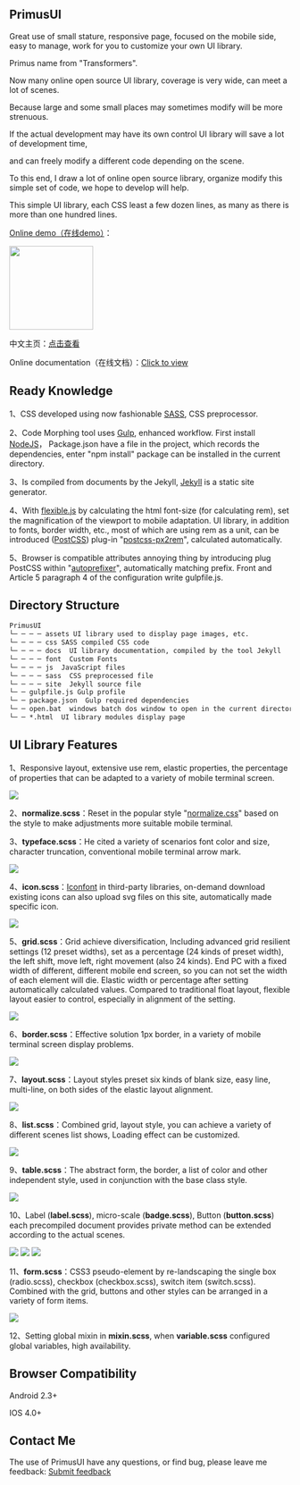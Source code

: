 ## PrimusUI
Great use of small stature, responsive page, focused on the mobile side, easy to manage, work for you to customize your own UI library.

Primus name from "Transformers".

Now many online open source UI library, coverage is very wide, can meet a lot of scenes.

Because large and some small places may sometimes modify will be more strenuous.

If the actual development may have its own control UI library will save a lot of development time,

and can freely modify a different code depending on the scene.

To this end, I draw a lot of online open source library, organize modify this simple set of code, we hope to develop will help.

This simple UI library, each CSS least a few dozen lines, as many as there is more than one hundred lines.

<a href="http://pwstrick.github.io/PrimusUI/default.html">Online demo（在线demo）</a>：

<img src="assets/img/demo-qrcode.png" width="150" height="150"/>

中文主页：<a href="http://pwstrick.github.io/PrimusUI">点击查看</a>

Online documentation（在线文档）：<a href="http://pwstrick.github.io/PrimusUI/docs/ui/typeface.html">Click to view</a>

## Ready Knowledge
1、CSS developed using now fashionable <a href="http://sass-lang.com/" target="_blank">SASS</a>, CSS preprocessor.

2、Code Morphing tool uses <a href="http://gulpjs.com/" target="_blank">Gulp</a>, enhanced workflow.
First install <a href="https://nodejs.org/en/" target="_blank">NodeJS</a>，
Package.json have a file in the project, which records the dependencies, enter "npm install" package can be installed in the current directory.

3、Is compiled from documents by the Jekyll,
<a href="http://jekyllrb.com/" target="_blank">Jekyll</a> is a static site generator.

4、With <a href="https://github.com/amfe/lib-flexible" target="_blank">flexible.js</a> by calculating the html font-size
(for calculating rem), set the magnification of the viewport to mobile adaptation. UI library, in addition to fonts, border width, etc.,
most of which are using rem as a unit, can be introduced (<a href="http://postcss.org/" target="_blank">PostCSS</a>)
plug-in "<a href="https://www.npmjs.com/package/px2rem" target="_blank">postcss-px2rem</a>", calculated automatically.

5、Browser is compatible attributes annoying thing by introducing plug PostCSS within
"<a href="https://www.npmjs.com/package/autoprefixer" target="_blank">autoprefixer</a>", automatically matching prefix.
Front and Article 5 paragraph 4 of the configuration write gulpfile.js.

## Directory Structure
```html
PrimusUI
└─ ─ ─ ─ assets UI library used to display page images, etc.
└─ ─ ─ ─ css SASS compiled CSS code
└─ ─ ─ ─ docs  UI library documentation, compiled by the tool Jekyll
└─ ─ ─ ─ font  Custom Fonts
└─ ─ ─ ─ js  JavaScript files
└─ ─ ─ ─ sass  CSS preprocessed file
└─ ─ ─ ─ site  Jekyll source file
└─ ─ gulpfile.js Gulp profile
└─ ─ package.json  Gulp required dependencies
└─ ─ open.bat  windows batch dos window to open in the current directory
└─ ─ *.html  UI library modules display page
```

## UI Library Features
1、Responsive layout, extensive use rem, elastic properties, the percentage of properties that can be adapted to a variety of mobile terminal screen.

<img src="assets/img/default.jpg"/>

2、**normalize.scss**：Reset in the popular style "<a href="https://necolas.github.io/normalize.css/" target="_blank">normalize.css</a>"
based on the style to make adjustments more suitable mobile terminal.

3、**typeface.scss**：He cited a variety of scenarios font color and size, character truncation, conventional mobile terminal arrow mark.

<img src="assets/img/typeface.jpg"/>

4、**icon.scss**：<a href="http://www.iconfont.cn/" target="_blank">Iconfont</a> in third-party libraries,
on-demand download existing icons can also upload svg files on this site, automatically made specific icon.

<img src="assets/img/icon.jpg"/>

5、**grid.scss**：Grid achieve diversification,
Including advanced grid resilient settings (12 preset widths), set as a percentage (24 kinds of preset width), the left shift, move left, right movement (also 24 kinds).
End PC with a fixed width of different, different mobile end screen, so you can not set the width of each element will die. Elastic width or percentage after setting automatically calculated values.
Compared to traditional float layout, flexible layout easier to control, especially in alignment of the setting.

<img src="assets/img/grid.jpg"/>

6、**border.scss**：Effective solution 1px border, in a variety of mobile terminal screen display problems.

<img src="assets/img/border.jpg"/>

7、**layout.scss**：Layout styles preset six kinds of blank size, easy line, multi-line, on both sides of the elastic layout alignment.

<img src="assets/img/layout.jpg"/>

8、**list.scss**：Combined grid, layout style, you can achieve a variety of different scenes list shows, Loading effect can be customized.

<img src="assets/img/list.jpg"/>

9、**table.scss**：The abstract form, the border, a list of color and other independent style, used in conjunction with the base class style.

<img src="assets/img/table.jpg"/>

10、Label (**label.scss**), micro-scale (**badge.scss**), Button (**button.scss**)
each precompiled document provides private method can be extended according to the actual scenes.

<img src="assets/img/label.jpg"/>
<img src="assets/img/badge.jpg"/>
<img src="assets/img/button.jpg"/>

11、**form.scss**：CSS3 pseudo-element by re-landscaping the single box (radio.scss), checkbox (checkbox.scss), switch item (switch.scss).
Combined with the grid, buttons and other styles can be arranged in a variety of form items.

<img src="assets/img/form.jpg"/>

12、Setting global mixin in **mixin.scss**, when **variable.scss** configured global variables, high availability.

## Browser Compatibility
Android 2.3+

IOS 4.0+

## Contact Me
The use of PrimusUI have any questions, or find bug, please leave me feedback:
[Submit feedback](https://github.com/pwstrick/PrimusUI/issues/new)